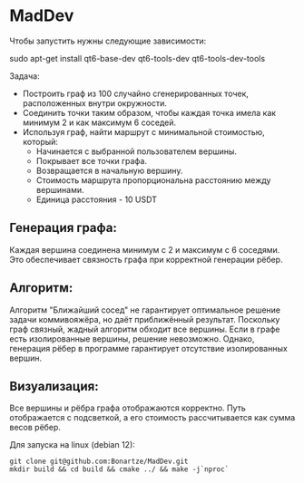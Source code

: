 # MadDev

Чтобы запустить нужны следующие зависимости:

sudo apt-get install qt6-base-dev qt6-tools-dev qt6-tools-dev-tools

Задача:
- Построить граф из 100 случайно сгенерированных точек, расположенных внутри окружности.
- Соединить точки таким образом, чтобы каждая точка имела как минимум 2 и как максимум 6 соседей.
- Используя граф, найти маршрут с минимальной стоимостью, который:
  - Начинается с выбранной пользователем вершины.
  - Покрывает все точки графа.
  - Возвращается в начальную вершину.
  - Стоимость маршрута пропорциональна расстоянию между вершинами.
  - Единица расстояния - 10 USDT

## Генерация графа:
Каждая вершина соединена минимум с 2 и максимум с 6 соседями. Это обеспечивает связность графа при корректной генерации рёбер.
## Алгоритм:
Алгоритм "Ближайший сосед" не гарантирует оптимальное решение задачи коммивояжёра, но даёт приближённый результат.
Поскольку граф связный, жадный алгоритм обходит все вершины.
Если в графе есть изолированные вершины, решение невозможно. Однако, генерация рёбер в программе гарантирует отсутствие изолированных вершин.
## Визуализация:
Все вершины и рёбра графа отображаются корректно.
Путь отображается с подсветкой, а его стоимость рассчитывается как сумма весов рёбер.

Для запуска на linux (debian 12):
```
git clone git@github.com:Bonartze/MadDev.git
mkdir build && cd build && cmake ../ && make -j`nproc`
```

